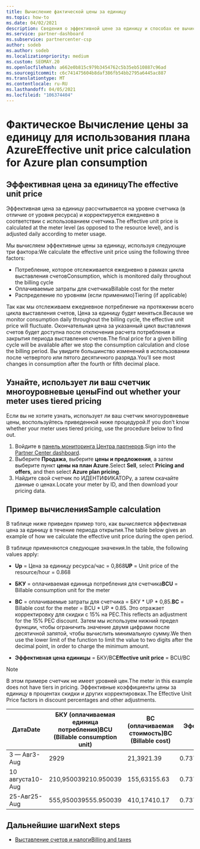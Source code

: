 ```yaml
---
title: Вычисление фактической цены за единицу
ms.topic: how-to
ms.date: 04/02/2021
description: Сведения о эффективной цене за единицу и способах ее вычисления. В этой статье также приводится пример вычисления.
ms.service: partner-dashboard
ms.subservice: partnercenter-csp
author: sodeb
ms.author: sodeb
ms.localizationpriority: medium
ms.custom: SEOMAY.20
ms.openlocfilehash: a662e0b815c979b3454762c5b35eb510887c96ad
ms.sourcegitcommit: c6c741475604b8daf386fb54bb2795a6445ac887
ms.translationtype: MT
ms.contentlocale: ru-RU
ms.lasthandoff: 04/05/2021
ms.locfileid: "106374404"
---
```

# <a name="effective-unit-price-calculation-for-azure-plan-consumption"></a><span data-ttu-id="8a09c-104">Фактическое Вычисление цены за единицу для использования плана Azure</span><span class="sxs-lookup"><span data-stu-id="8a09c-104">Effective unit price calculation for Azure plan consumption</span></span>

## <a name="the-effective-unit-price"></a><span data-ttu-id="8a09c-105">Эффективная цена за единицу</span><span class="sxs-lookup"><span data-stu-id="8a09c-105">The effective unit price</span></span>

<span data-ttu-id="8a09c-106">Эффективная цена за единицу рассчитывается на уровне счетчика (в отличие от уровня ресурса) и корректируется ежедневно в соответствии с использованием счетчика.</span><span class="sxs-lookup"><span data-stu-id="8a09c-106">The effective unit price is calculated at the meter level (as opposed to the resource level), and is adjusted daily according to meter usage.</span></span>

<span data-ttu-id="8a09c-107">Мы вычисляем эффективные цены за единицу, используя следующие три фактора:</span><span class="sxs-lookup"><span data-stu-id="8a09c-107">We calculate the effective unit price using the following three factors:</span></span>

- <span data-ttu-id="8a09c-108">Потребление, которое отслеживается ежедневно в рамках цикла выставления счетов</span><span class="sxs-lookup"><span data-stu-id="8a09c-108">Consumption, which is monitored daily throughout the billing cycle</span></span>
- <span data-ttu-id="8a09c-109">Оплачиваемые затраты для счетчика</span><span class="sxs-lookup"><span data-stu-id="8a09c-109">Billable cost for the meter</span></span>
- <span data-ttu-id="8a09c-110">Распределение по уровням (если применимо)</span><span class="sxs-lookup"><span data-stu-id="8a09c-110">Tiering (if applicable)</span></span>

<span data-ttu-id="8a09c-111">Так как мы отслеживаем ежедневное потребление на протяжении всего цикла выставления счетов, Цена за единицу будет меняться.</span><span class="sxs-lookup"><span data-stu-id="8a09c-111">Because we monitor consumption daily throughout the billing cycle, the effective unit price will fluctuate.</span></span> <span data-ttu-id="8a09c-112">Окончательная цена за указанный цикл выставления счетов будет доступна после отключения расчета потребления и закрытия периода выставления счетов.</span><span class="sxs-lookup"><span data-stu-id="8a09c-112">The final price for a given billing cycle will be available after we stop the consumption calculation and close the billing period.</span></span> <span data-ttu-id="8a09c-113">Вы увидите большинство изменений в использовании после четвертого или пятого десятичного разряда.</span><span class="sxs-lookup"><span data-stu-id="8a09c-113">You’ll see most changes in consumption after the fourth or fifth decimal place.</span></span>

## <a name="find-out-whether-your-meter-uses-tiered-pricing"></a><span data-ttu-id="8a09c-114">Узнайте, использует ли ваш счетчик многоуровневые цены</span><span class="sxs-lookup"><span data-stu-id="8a09c-114">Find out whether your meter uses tiered pricing</span></span>

<span data-ttu-id="8a09c-115">Если вы не хотите узнать, использует ли ваш счетчик многоуровневые цены, воспользуйтесь приведенной ниже процедурой.</span><span class="sxs-lookup"><span data-stu-id="8a09c-115">If you don’t know whether your meter uses tiered pricing, use the procedure below to find out.</span></span> 

1. <span data-ttu-id="8a09c-116">Войдите в [панель мониторинга Центра партнеров](https://partner.microsoft.com/dashboard/).</span><span class="sxs-lookup"><span data-stu-id="8a09c-116">Sign into the [Partner Center dashboard](https://partner.microsoft.com/dashboard/).</span></span>
2. <span data-ttu-id="8a09c-117">Выберите **Продажа**, выберите **цены и предложения**, а затем выберите пункт **цены на план Azure**.</span><span class="sxs-lookup"><span data-stu-id="8a09c-117">Select **Sell**, select **Pricing and offers**, and then select **Azure plan pricing**.</span></span>
3. <span data-ttu-id="8a09c-118">Найдите свой счетчик по ИДЕНТИФИКАТОРу, а затем скачайте данные о ценах.</span><span class="sxs-lookup"><span data-stu-id="8a09c-118">Locate your meter by ID, and then download your pricing data.</span></span> 

## <a name="sample-calculation"></a><span data-ttu-id="8a09c-119">Пример вычисления</span><span class="sxs-lookup"><span data-stu-id="8a09c-119">Sample calculation</span></span>

<span data-ttu-id="8a09c-120">В таблице ниже приведен пример того, как вычисляется эффективная цена за единицу в течение периода открытия.</span><span class="sxs-lookup"><span data-stu-id="8a09c-120">The table below gives an example of how we calculate the effective unit price during the open period.</span></span>

<span data-ttu-id="8a09c-121">В таблице применяются следующие значения.</span><span class="sxs-lookup"><span data-stu-id="8a09c-121">In the table, the following values apply:</span></span> 

- <span data-ttu-id="8a09c-122">**Up** = Цена за единицу ресурса/час = 0,868</span><span class="sxs-lookup"><span data-stu-id="8a09c-122">**UP** = Unit price of the resource/hour = 0.868</span></span>

- <span data-ttu-id="8a09c-123">**БКУ** = оплачиваемая единица потребления для счетчика</span><span class="sxs-lookup"><span data-stu-id="8a09c-123">**BCU** = Billable consumption unit for the meter</span></span>

- <span data-ttu-id="8a09c-124">**BC** = оплачиваемые затраты для счетчика = БКУ \* UP \* 0,85.</span><span class="sxs-lookup"><span data-stu-id="8a09c-124">**BC** = Billable cost for the meter = BCU \* UP \* 0.85.</span></span> <span data-ttu-id="8a09c-125">Это отражает корректировку для скидки с 15% на PEC.</span><span class="sxs-lookup"><span data-stu-id="8a09c-125">This reflects an adjustment for the 15% PEC discount.</span></span> <span data-ttu-id="8a09c-126">Затем мы используем нижний предел функции, чтобы ограничить значение двумя цифрами после десятичной запятой, чтобы вычислить минимальную сумму.</span><span class="sxs-lookup"><span data-stu-id="8a09c-126">We then use the lower limit of the function to limit the value to two digits after the decimal point, in order to charge the minimum amount.</span></span> 

- <span data-ttu-id="8a09c-127">**Эффективная цена единицы** = БКУ/BC</span><span class="sxs-lookup"><span data-stu-id="8a09c-127">**Effective unit price** = BCU/BC</span></span>

>[!NOTE]
><span data-ttu-id="8a09c-128">В этом примере счетчик не имеет уровней цен.</span><span class="sxs-lookup"><span data-stu-id="8a09c-128">The meter in this example does not have tiers in pricing.</span></span> <span data-ttu-id="8a09c-129">Эффективные коэффициенты цены за единицу в процентах скидки и других корректировках.</span><span class="sxs-lookup"><span data-stu-id="8a09c-129">The Effective Unit Price factors in discount percentages and other adjustments.</span></span>

| <span data-ttu-id="8a09c-130">Дата</span><span class="sxs-lookup"><span data-stu-id="8a09c-130">Date</span></span> | <span data-ttu-id="8a09c-131">БКУ (оплачиваемая единица потребления)</span><span class="sxs-lookup"><span data-stu-id="8a09c-131">BCU (Billable consumption unit)</span></span> | <span data-ttu-id="8a09c-132">BC (оплачиваемая стоимость)</span><span class="sxs-lookup"><span data-stu-id="8a09c-132">BC (Billable cost)</span></span> | <span data-ttu-id="8a09c-133">Эффективная цена за единицу</span><span class="sxs-lookup"><span data-stu-id="8a09c-133">Effective unit price</span></span> |
| ------ | ----------- | ----------- | ----------- |  
| <span data-ttu-id="8a09c-134">3 — Авг</span><span class="sxs-lookup"><span data-stu-id="8a09c-134">3-Aug</span></span> | <span data-ttu-id="8a09c-135">29</span><span class="sxs-lookup"><span data-stu-id="8a09c-135">29</span></span> | <span data-ttu-id="8a09c-136">21,39</span><span class="sxs-lookup"><span data-stu-id="8a09c-136">21.39</span></span> | <span data-ttu-id="8a09c-137">0.737586206896552</span><span class="sxs-lookup"><span data-stu-id="8a09c-137">0.737586206896552</span></span> |
| <span data-ttu-id="8a09c-138">10 августа</span><span class="sxs-lookup"><span data-stu-id="8a09c-138">10-Aug</span></span> | <span data-ttu-id="8a09c-139">210,950039</span><span class="sxs-lookup"><span data-stu-id="8a09c-139">210.950039</span></span> | <span data-ttu-id="8a09c-140">155,63</span><span class="sxs-lookup"><span data-stu-id="8a09c-140">155.63</span></span> | <span data-ttu-id="8a09c-141">0.737757626107858</span><span class="sxs-lookup"><span data-stu-id="8a09c-141">0.737757626107858</span></span> |
| <span data-ttu-id="8a09c-142">25-Авг</span><span class="sxs-lookup"><span data-stu-id="8a09c-142">25-Aug</span></span> | <span data-ttu-id="8a09c-143">555,950039</span><span class="sxs-lookup"><span data-stu-id="8a09c-143">555.950039</span></span> | <span data-ttu-id="8a09c-144">410,17</span><span class="sxs-lookup"><span data-stu-id="8a09c-144">410.17</span></span> | <span data-ttu-id="8a09c-145">0.737782122900436</span><span class="sxs-lookup"><span data-stu-id="8a09c-145">0.737782122900436</span></span> |

## <a name="next-steps"></a><span data-ttu-id="8a09c-146">Дальнейшие шаги</span><span class="sxs-lookup"><span data-stu-id="8a09c-146">Next steps</span></span>

- [<span data-ttu-id="8a09c-147">Выставление счетов и налоги</span><span class="sxs-lookup"><span data-stu-id="8a09c-147">Billing and taxes</span></span>](billing.md)

